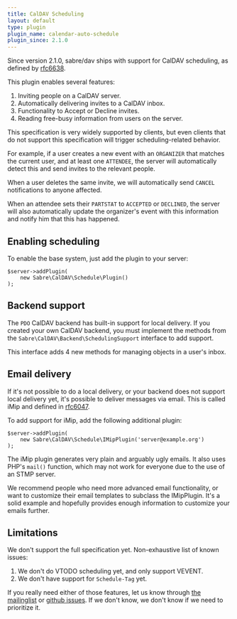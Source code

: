 ```yaml
---
title: CalDAV Scheduling
layout: default
type: plugin
plugin_name: calendar-auto-schedule
plugin_since: 2.1.0
---
```


Since version 2.1.0, sabre/dav ships with support for CalDAV scheduling, as
defined by [rfc6638][rfc6638].

This plugin enables several features:

1. Inviting people on a CalDAV server.
2. Automatically delivering invites to a CalDAV inbox.
3. Functionality to Accept or Decline invites.
4. Reading free-busy information from users on the server.

This specification is very widely supported by clients, but even clients that
do not support this specification will trigger scheduling-related behavior.

For example, if a user creates a new event with an `ORGANIZER` that matches
the current user, and at least one `ATTENDEE`, the server will automatically
detect this and send invites to the relevant people.

When a user deletes the same invite, we will automatically send `CANCEL`
notifications to anyone affected.

When an attendee sets their `PARTSTAT` to `ACCEPTED` or `DECLINED`, the server
will also automatically update the organizer's event with this information and
notify him that this has happened.


Enabling scheduling
-------------------

To enable the base system, just add the plugin to your server:

    $server->addPlugin(
        new Sabre\CalDAV\Schedule\Plugin()
    );


Backend support
---------------

The `PDO` CalDAV backend has built-in support for local delivery. If you
created your own CalDAV backend, you must implement the methods from the
`Sabre\CalDAV\Backend\SchedulingSupport` interface to add support.

This interface adds 4 new methods for managing objects in a user's inbox.


Email delivery
--------------

If it's not possible to do a local delivery, or your backend does not support
local delivery yet, it's possible to deliver messages via email. This is
called iMip and defined in [rfc6047][rfc6047].

To add support for iMip, add the following additional plugin:

    $server->addPlugin(
        new Sabre\CalDAV\Schedule\IMipPlugin('server@example.org')
    );

The iMip plugin generates very plain and arguably ugly emails. It also uses
PHP's `mail()` function, which may not work for everyone due to the use of
an STMP server.

We recommend people who need more advanced email functionality, or want to
customize their email templates to subclass the IMipPlugin. It's a solid
example and hopefully provides enough information to customize your emails
further.


Limitations
-----------

We don't support the full specification yet. Non-exhaustive list of known
issues:

1. We don't do VTODO scheduling yet, and only support VEVENT.
2. We don't have support for `Schedule-Tag` yet.

If you really need either of those features, let us know through
[the mailinglist][mailinglist] or [github issues][issues]. If we don't know,
we don't know if we need to prioritize it.


[rfc6638]: http://tools.ietf.org/html/rfc6638
[rfc6047]: http://tools.ietf.org/html/rfc6047
[mailinglist]: http://groups.google.com/group/sabredav-discuss
[issues]: https://github.com/fruux/sabre-dav/issues
